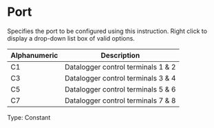 # Port

Specifies the port to be configured using this instruction. Right click to display a drop-down list box of valid options.

| Alphanumeric | Description                        |
| ------------ | ---------------------------------- |
| C1           | Datalogger control terminals 1 & 2 |
| C3           | Datalogger control terminals 3 & 4 |
| C5           | Datalogger control terminals 5 & 6 |
| C7           | Datalogger control terminals 7 & 8 |

Type: Constant
